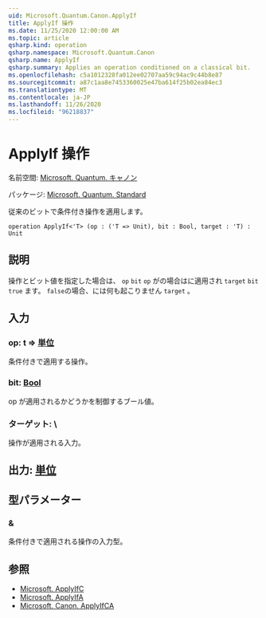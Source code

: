 ```yaml
---
uid: Microsoft.Quantum.Canon.ApplyIf
title: ApplyIf 操作
ms.date: 11/25/2020 12:00:00 AM
ms.topic: article
qsharp.kind: operation
qsharp.namespace: Microsoft.Quantum.Canon
qsharp.name: ApplyIf
qsharp.summary: Applies an operation conditioned on a classical bit.
ms.openlocfilehash: c5a1012328fa012ee02707aa59c94ac9c44b8e87
ms.sourcegitcommit: a87c1aa8e7453360025e47ba614f25b02ea84ec3
ms.translationtype: MT
ms.contentlocale: ja-JP
ms.lasthandoff: 11/26/2020
ms.locfileid: "96218837"
---
```

# <a name="applyif-operation"></a>ApplyIf 操作

名前空間: [Microsoft. Quantum. キャノン](xref:Microsoft.Quantum.Canon)

パッケージ: [Microsoft. Quantum. Standard](https://nuget.org/packages/Microsoft.Quantum.Standard)


従来のビットで条件付き操作を適用します。

```qsharp
operation ApplyIf<'T> (op : ('T => Unit), bit : Bool, target : 'T) : Unit
```


## <a name="description"></a>説明

操作とビット値を指定した場合は、 `op` `bit` `op` がの場合はに適用され `target` `bit` `true` ます。 `false`の場合、には何も起こりません `target` 。

## <a name="input"></a>入力

### <a name="op--t--unit"></a>op: t => [単位](xref:microsoft.quantum.lang-ref.unit) 

条件付きで適用する操作。


### <a name="bit--bool"></a>bit: [Bool](xref:microsoft.quantum.lang-ref.bool)

op が適用されるかどうかを制御するブール値。


### <a name="target--t"></a>ターゲット: \

操作が適用される入力。



## <a name="output--unit"></a>出力: [単位](xref:microsoft.quantum.lang-ref.unit)



## <a name="type-parameters"></a>型パラメーター

### <a name="t"></a>&

条件付きで適用される操作の入力型。

## <a name="see-also"></a>参照

- [Microsoft. ApplyIfC](xref:Microsoft.Quantum.Canon.ApplyIfC)
- [Microsoft. ApplyIfA](xref:Microsoft.Quantum.Canon.ApplyIfA)
- [Microsoft. Canon. ApplyIfCA](xref:Microsoft.Quantum.Canon.ApplyIfCA)